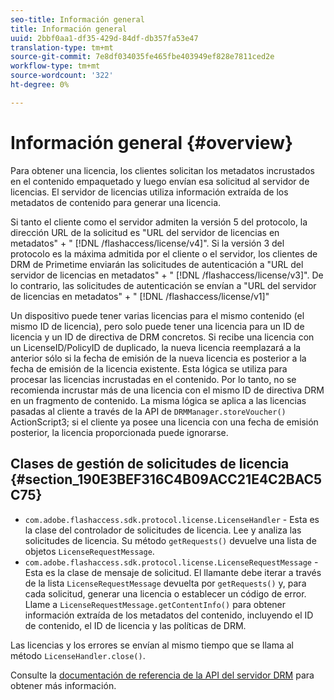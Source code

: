 ```yaml
---
seo-title: Información general
title: Información general
uuid: 2bbf0aa1-df35-429d-84df-db357fa53e47
translation-type: tm+mt
source-git-commit: 7e8df034035fe465fbe403949ef828e7811ced2e
workflow-type: tm+mt
source-wordcount: '322'
ht-degree: 0%

---
```



# Información general {#overview}

Para obtener una licencia, los clientes solicitan los metadatos incrustados en el contenido empaquetado y luego envían esa solicitud al servidor de licencias. El servidor de licencias utiliza información extraída de los metadatos de contenido para generar una licencia.

Si tanto el cliente como el servidor admiten la versión 5 del protocolo, la dirección URL de la solicitud es &quot;URL del servidor de licencias en metadatos&quot; + &quot; [!DNL /flashaccess/license/v4]&quot;. Si la versión 3 del protocolo es la máxima admitida por el cliente o el servidor, los clientes de DRM de Primetime enviarán las solicitudes de autenticación a &quot;URL del servidor de licencias en metadatos&quot; + &quot; [!DNL /flashaccess/license/v3]&quot;. De lo contrario, las solicitudes de autenticación se envían a &quot;URL del servidor de licencias en metadatos&quot; + &quot; [!DNL /flashaccess/license/v1]&quot;

Un dispositivo puede tener varias licencias para el mismo contenido (el mismo ID de licencia), pero solo puede tener una licencia para un ID de licencia y un ID de directiva de DRM concretos. Si recibe una licencia con un LicenseID/PolicyID de duplicado, la nueva licencia reemplazará a la anterior sólo si la fecha de emisión de la nueva licencia es posterior a la fecha de emisión de la licencia existente. Esta lógica se utiliza para procesar las licencias incrustadas en el contenido. Por lo tanto, no se recomienda incrustar más de una licencia con el mismo ID de directiva DRM en un fragmento de contenido. La misma lógica se aplica a las licencias pasadas al cliente a través de la API de `DRMManager.storeVoucher()` ActionScript3; si el cliente ya posee una licencia con una fecha de emisión posterior, la licencia proporcionada puede ignorarse.

## Clases de gestión de solicitudes de licencia {#section_190E3BEF316C4B09ACC21E4C2BAC5C75}

* `com.adobe.flashaccess.sdk.protocol.license.LicenseHandler` - Esta es la clase del controlador de solicitudes de licencia. Lee y analiza las solicitudes de licencia. Su método `getRequests()` devuelve una lista de objetos `LicenseRequestMessage`.
* `com.adobe.flashaccess.sdk.protocol.license.LicenseRequestMessage` - Esta es la clase de mensaje de solicitud. El llamante debe iterar a través de la lista `LicenseRequestMessage` devuelta por `getRequests()` y, para cada solicitud, generar una licencia o establecer un código de error. Llame a `LicenseRequestMessage.getContentInfo()` para obtener información extraída de los metadatos del contenido, incluyendo el ID de contenido, el ID de licencia y las políticas de DRM.

Las licencias y los errores se envían al mismo tiempo que se llama al método `LicenseHandler.close()`.

Consulte la [documentación de referencia de la API del servidor DRM](https://help.adobe.com/en_US/primetime/api/drm-apis/server/javadocs-flashaccess-pro/overview-summary.html) para obtener más información.
